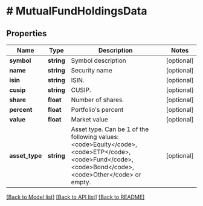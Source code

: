 # # MutualFundHoldingsData

## Properties

Name | Type | Description | Notes
------------ | ------------- | ------------- | -------------
**symbol** | **string** | Symbol description | [optional]
**name** | **string** | Security name | [optional]
**isin** | **string** | ISIN. | [optional]
**cusip** | **string** | CUSIP. | [optional]
**share** | **float** | Number of shares. | [optional]
**percent** | **float** | Portfolio&#39;s percent | [optional]
**value** | **float** | Market value | [optional]
**asset_type** | **string** | Asset type. Can be 1 of the following values: &lt;code&gt;Equity&lt;/code&gt;, &lt;code&gt;ETP&lt;/code&gt;, &lt;code&gt;Fund&lt;/code&gt;, &lt;code&gt;Bond&lt;/code&gt;, &lt;code&gt;Other&lt;/code&gt; or empty. | [optional]

[[Back to Model list]](../../README.md#models) [[Back to API list]](../../README.md#endpoints) [[Back to README]](../../README.md)
